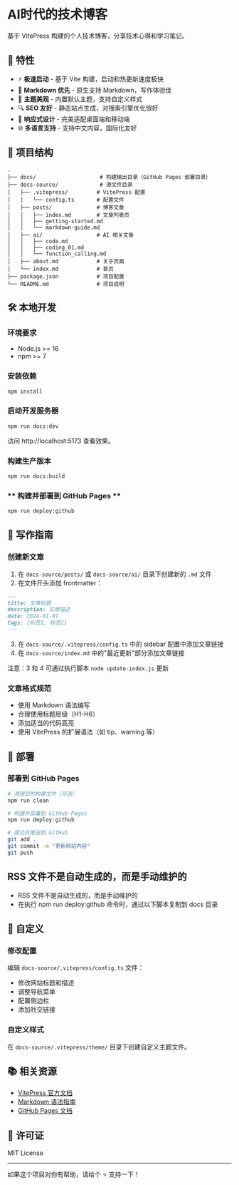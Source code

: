 # AI时代的技术博客

基于 VitePress 构建的个人技术博客，分享技术心得和学习笔记。

## 🚀 特性

- ⚡️ **极速启动** - 基于 Vite 构建，启动和热更新速度极快
- 📝 **Markdown 优先** - 原生支持 Markdown，写作体验佳
- 🎨 **主题美观** - 内置默认主题，支持自定义样式
- 🔍 **SEO 友好** - 静态站点生成，对搜索引擎优化很好
- 📱 **响应式设计** - 完美适配桌面端和移动端
- 🌐 **多语言支持** - 支持中文内容，国际化友好

## 📁 项目结构

```
.
├── docs/                    # 构建输出目录（GitHub Pages 部署目录）
├── docs-source/             # 源文件目录
│   ├── .vitepress/         # VitePress 配置
│   │   └── config.ts       # 配置文件
│   ├── posts/              # 博客文章
│   │   ├── index.md        # 文章列表页
│   │   ├── getting-started.md
│   │   └── markdown-guide.md
│   ├── ai/                 # AI 相关文章
│   │   ├── code.md
│   │   ├── coding_01.md
│   │   └── function_calling.md
│   ├── about.md            # 关于页面
│   └── index.md            # 首页
├── package.json            # 项目配置
└── README.md               # 项目说明
```

## 🛠️ 本地开发

### 环境要求

- Node.js >= 16
- npm >= 7

### 安装依赖

```bash
npm install
```

### 启动开发服务器

```bash
npm run docs:dev
```

访问 http://localhost:5173 查看效果。

### 构建生产版本

```bash
npm run docs:build
```

### ** 构建并部署到 GitHub Pages **

```bash
npm run deploy:github
```

## 📝 写作指南

### 创建新文章

1. 在 `docs-source/posts/` 或 `docs-source/ai/` 目录下创建新的 `.md` 文件
2. 在文件开头添加 frontmatter：

```markdown
---
title: 文章标题
description: 文章描述
date: 2024-01-01
tags: [标签1, 标签2]
---
```

3. 在 `docs-source/.vitepress/config.ts` 中的 sidebar 配置中添加文章链接
4. 在 `docs-source/index.md` 中的"最近更新"部分添加文章链接

注意：3 和 4 可通过执行脚本 `node update-index.js` 更新

### 文章格式规范

- 使用 Markdown 语法编写
- 合理使用标题层级（H1-H6）
- 添加适当的代码高亮
- 使用 VitePress 的扩展语法（如 tip、warning 等）

## 🚀 部署

### 部署到 GitHub Pages

```bash
# 清理旧的构建文件（可选）
npm run clean

# 构建并部署到 GitHub Pages
npm run deploy:github

# 提交并推送到 GitHub
git add .
git commit -m "更新网站内容"
git push
```

## RSS 文件不是自动生成的，而是手动维护的

+ RSS 文件不是自动生成的，而是手动维护的
+ 在执行 npm run deploy:github 命令时，通过以下脚本复制到 docs 目录

## 🎨 自定义

### 修改配置

编辑 `docs-source/.vitepress/config.ts` 文件：

- 修改网站标题和描述
- 调整导航菜单
- 配置侧边栏
- 添加社交链接

### 自定义样式

在 `docs-source/.vitepress/theme/` 目录下创建自定义主题文件。

## 📚 相关资源

- [VitePress 官方文档](https://vitepress.dev/)
- [Markdown 语法指南](https://markdown.com.cn/)
- [GitHub Pages 文档](https://pages.github.com/)

## 📄 许可证

MIT License

---

如果这个项目对你有帮助，请给个 ⭐️ 支持一下！
